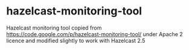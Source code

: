 hazelcast-monitoring-tool
=========================

Hazelcast monitoring tool copied from https://code.google.com/p/hazelcast-monitoring-tool/ under Apache 2 licence and modified slightly to work with Hazelcast 2.5
